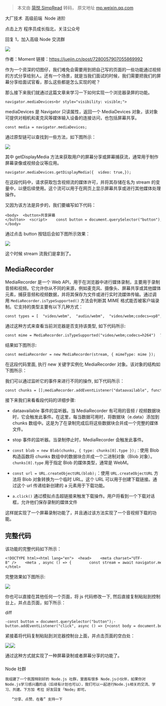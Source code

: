 > 本文由 [简悦 SimpRead](http://ksria.com/simpread/) 转码， 原文地址 [mp.weixin.qq.com](https://mp.weixin.qq.com/s/XMXNnejRjHW2_nA5fEvbzw)

大厂技术  高级前端  Node 进阶

点击上方 程序员成长指北，关注公众号

回复 1，加入高级 Node 交流群

![](https://mmbiz.qpic.cn/sz_mmbiz_png/FaeDdIfeuq6k1DV88EdwvWOPoF6lW2jRJaCByeaIyay6hUoGDDHkiad3TlJ0D6WAyQLsicdSsX8ywVggES3PSa2A/640?wx_fmt=png)

作者：Moment 链接：https://juejin.cn/post/7280057907055869992

作为一个资深的切图仔，我们难免会需要用到把自己写的页面的一些功能通过视频的方式分享给别人。还有一个场景，就是当我们面试的时候，我们需要把我们的屏幕分享给面试官看，那么这些都是怎么实现的呢？

那么接下来我们就通过这篇文章来学习一下如何实现一个浏览器录屏的功能。

```
navigator.mediaDevices<br style="visibility: visible;">
```

mediaDevices 是 Navigator 只读属性，返回一个 MediaDevices 对象，该对象可提供对相机和麦克风等媒体输入设备的连接访问，也包括屏幕共享。

```
const media = navigator.mediaDevices;
```

通过原型链可以查找到一些方法，如下图所示：

![](https://mmbiz.qpic.cn/sz_mmbiz_png/FaeDdIfeuq6k1DV88EdwvWOPoF6lW2jRUaEfowuQckgxxepL3Q3UBKZf8Smyj7O7nicmEqIsGflUWrdcvN5MNFA/640?wx_fmt=png)

其中 getDisplayMedia 方法来获取用户的屏幕分享或屏幕捕获流，通常用于制作屏幕录像或视频会议等应用。

```
navigator.mediaDevices.getDisplayMedia({  video: true,});
```

在这段代码中，请求获取包含视频流的媒体许可，并将其存储在名为 stream 的变量中，以便后续使用。这个流可以用于在网页上显示屏幕共享或进行其他媒体处理操作。

又因为该方法是异步的，我们要编写如下代码：

```
<body>  <button>共享屏幕</button>  <script>    const button = document.querySelector("button");    button.addEventListener("click", async () => {      const stream = await navigator.mediaDevices.getDisplayMedia({        video: true,      });    });  </script></body>
```

通过点击 button 按钮后会如下图所示效果：

![](https://mmbiz.qpic.cn/sz_mmbiz_png/FaeDdIfeuq6k1DV88EdwvWOPoF6lW2jRppYYHO6W9adU90ehtxfI1sBicJgsYt4UupnvOpHicONIAH2cwLzz9Wqg/640?wx_fmt=png)

这个时候 stream 流我们是拿到了。

MediaRecorder
-------------

MediaRecorder 是一个 Web API，用于在浏览器中进行媒体录制，主要用于录制音频和视频。它允许你从不同的来源，例如麦克风、摄像头、屏幕共享或其他媒体元素，捕获音频和视频数据，并将其保存为文件或进行实时流媒体传输。通过调用 `MediaRecorder.isTypeSupported()` 方法会判断其 MIME 格式能否被客户端录制。它支持的类型主要有以下几种方式：

```
const types = [  "video/webm",  "audio/webm",  "video/webm;codecs=vp8",  "video/webm;codecs=daala",  "video/webm;codecs=h264",  "audio/webm;codecs=opus",  "video/mpeg",];
```

通过这种方式来查看当前浏览器是否支持该类型, 如下代码所示:

```
const mime = MediaRecorder.isTypeSupported("video/webm;codecs=h264")  ? "video/webm;codecs=h264"  : "video/webm";
```

结果如下图所示:

```
const mediaRecorder = new MediaRecorder(stream, { mimeType: mime });
```

在这段代码里面, 执行 new 关键字实例化 MediaRecorder 对象。该对象的结构如下图所示：

我们可以通过监听它的事件来进行不同的操作, 如下代码所示：

```
const chunks = [];mediaRecorder.addEventListener("dataavailable", function (e) {  chunks.push(e.data);});mediaRecorder.addEventListener("stop", () => {  const blob = new Blob(chunks, { type: chunks[0].type });  const url = URL.createObjectURL(blob);  const a = document.createElement("a");  a.href = url;  a.download = "video.webm";  a.click();});
```

接下来我们来看看段代码的详细步骤:

*   dataavailable 事件的监听器。当 MediaRecorder 有可用的音频 / 视频数据块时，它会触发此事件。在这里，每当数据可用时，将数据块（e.data）添加到 chunks 数组中。这是为了在录制完成后将这些数据块合并成一个完整的媒体文件。
    
*   stop 事件的监听器。当录制停止时，MediaRecorder 会触发此事件。
    
*   `const blob = new Blob(chunks, { type: chunks[0].type });：`使用 Blob 构造函数将 chunks 数组中的数据块合并成一个二进制对象（Blob 对象）。`chunks[0].type` 用于指定 Blob 的媒体类型，通常是 WebM。
    
*   `const url = URL.createObjectURL(blob);`：使用 `URL.createObjectURL` 方法将 Blob 对象转换为一个临时 URL。这个 URL 可以用于创建下载链接。通过这个 url 传递给新创建的 a 元素用于下载功能。
    
*   `a.click()` 通过模拟点击超链接来触发下载操作。用户将看到一个下载对话框，允许他们保存录制的媒体文件
    

这样就实现了一个屏幕录制功能了，并且通过该方法实现了一个音视频下载的功能。

完整代码
----

该功能的完整代码如下所示：

```
<!DOCTYPE html><html lang="en">  <head>    <meta charset="UTF-8" />    <meta , async () => {        const stream = await navigator.mediaDevices.getDisplayMedia({          video: true,        });        const mime = MediaRecorder.isTypeSupported("video/webm;codecs=h264")          ? "video/webm;codecs=h264"          : "video/webm";        const mediaRecorder = new MediaRecorder(stream, { mimeType: mime });        const chunks = [];        mediaRecorder.addEventListener("dataavailable", function (e) {          chunks.push(e.data);        });        mediaRecorder.addEventListener("stop", () => {          const blob = new Blob(chunks, { type: chunks[0].type });          const url = URL.createObjectURL(blob);          const a = document.createElement("a");          a.href = url;          a.download = "video.webm";          a.click();        });        mediaRecorder.start();      });    </script>  </body></html>
```

完整效果如下图所示:

![](https://mmbiz.qpic.cn/sz_mmbiz_png/FaeDdIfeuq6k1DV88EdwvWOPoF6lW2jRyM0KLSZDrT4Q8tvxVUjgia7oT3L48wBMJ7liaOqDdbkSzUFYUicAMQMEA/640?wx_fmt=png)

你也可以直接在其他任何一个页面，将 js 代码修改一下, 然后直接复制粘贴到控制台上，并点击页面，如下所示：

diff

```
-const button = document.querySelector("button");-button.addEventListener("click", async () => {+const body = document.body;+body.addEventListener("click", async () => {
```

紧接着将代码复制粘贴到浏览器控制台上面，并点击页面的空白处：

![](https://mmbiz.qpic.cn/sz_mmbiz_png/FaeDdIfeuq6k1DV88EdwvWOPoF6lW2jRlibC3fib7fNTsLibaD7ycZpD22uBtlS5gnUiaVyLxDfVB4K6I44wCXYWwA/640?wx_fmt=png)![](https://mmbiz.qpic.cn/sz_mmbiz_png/FaeDdIfeuq6k1DV88EdwvWOPoF6lW2jRNCRQl6LJMNoHhRaRYrYyfedUxP67oJ6QvOYTwjrjVA3zic74eibWbQ8w/640?wx_fmt=png)

通过这种方式就实现了一种屏幕录制或者屏幕分享的功能了。

### 

Node 社群  

```
我组建了一个氛围特别好的 Node.js 社群，里面有很多 Node.js小伙伴，如果你对Node.js学习感兴趣的话（后续有计划也可以），我们可以一起进行Node.js相关的交流、学习、共建。下方加 考拉 好友回复「Node」即可。

   “分享、点赞、在看” 支持一下

```